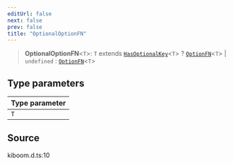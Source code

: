 ```yaml
---
editUrl: false
next: false
prev: false
title: "OptionalOptionFN"
---
```


> **OptionalOptionFN**\<`T`\>: `T` extends [`HasOptionalKey`](HasOptionalKey.md)\<`T`\> ? [`OptionFN`](OptionFN.md)\<`T`\> \| `undefined` : [`OptionFN`](OptionFN.md)\<`T`\>

## Type parameters

| Type parameter |
| :------ |
| `T` |

## Source

kiboom.d.ts:10
